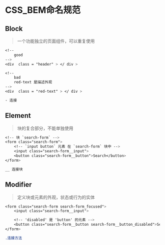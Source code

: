 # CSS_BEM命名规范

## Block

> 一个功能独立的页面组件，可以重复使用

```css
<!--
    good
-->
<div  class = "header" > </ div >

<!--
    bad
    red-text 是描述外观
-->
<div  class = "red-text" > </ div >

- 连接
```

## Element

> 块的复合部分，不能单独使用

```css
<!-- 块 `search-form` -->
<form class="search-form">
    <!-- `input button` 元素 在 `search-form` 块中 -->
    <input class="search-form__input">
    <button class="search-form__button">Search</button>
</form>

__ 连接块
```

## Modifier

> 定义块或元素的外观，状态或行为的实体

```css
<form class="search-form search-form_focused">
    <input class="search-form__input">

    <!-- 'disabled' 是 'button' 的元素 -->
    <button class="search-form__button search-form__button_disabled">Search</button>
</form>

.连接方法
```